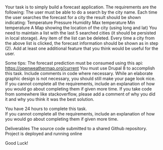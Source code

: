 Your task is to simply build a forecast application. The requirements are the following:
The user must be able to do a search by the city name.
Each time the user searches the forecast for a city the result should be shown indicating:
Temperature
Pressure
Humidity
Max temperature
Min temperature
A Map showing the location of the city (using long and lat)
You need to maintain a list with the last 5 searched cities (it should be persisted in local storage). Any item of the list can be deleted.
Every time a city from the above list is clicked, the forecast information should be shown as in step (2).
Add at least one additional feature that you think would be useful for the user.

Some tips:
The forecast prediction must be consumed using this api: https://openweathermap.org/current
You must use Drupal 8 to accomplish this task.
Include comments in code where necessary.
While an elaborate graphic design is not necessary, you should still make your page look nice. 
If you cannot complete all the requirements, include an explanation of how you would go about completing them if given more time.
If you take code from somewhere like stackoverflow, please add a comment of why you did it and why you think it was the best solution.

You have 24 hours to complete this task.  
If you cannot complete all the requirements, include an explanation of how you would go about completing them if given more time.

Deliverables
The source code submitted to a shared Github repository.
Project is deployed and running online


Good Luck!

